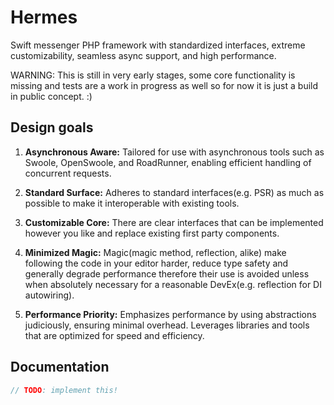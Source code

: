 # Hermes

Swift messenger PHP framework with standardized interfaces, extreme customizability,
seamless async support, and high performance.

WARNING: This is still in very early stages, some core functionality is missing and
tests are a work in progress as well so for now it is just a build in public concept. :)

## Design goals

1. __Asynchronous Aware:__
Tailored for use with asynchronous tools such as Swoole, OpenSwoole, and RoadRunner,
enabling efficient handling of concurrent requests.

2. __Standard Surface:__
Adheres to standard interfaces(e.g. PSR) as much as possible to make it interoperable
with existing tools.

3. __Customizable Core:__
There are clear interfaces that can be implemented however you like and replace
existing first party components.

4. __Minimized Magic:__
Magic(magic method, reflection, alike) make following the code in your editor harder,
reduce type safety and generally degrade performance therefore their use is avoided
unless when absolutely necessary for a reasonable DevEx(e.g. reflection for DI autowiring).

5. __Performance Priority:__
Emphasizes performance by using abstractions judiciously, ensuring minimal overhead.
Leverages libraries and tools that are optimized for speed and efficiency.

## Documentation

```php
// TODO: implement this!
```
